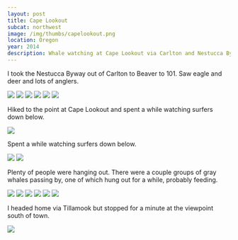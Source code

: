 ```yaml
---
layout: post
title: Cape Lookout
subcat: northwest
image: /img/thumbs/capelookout.png
location: Oregon
year: 2014
description: Whale watching at Cape Lookout via Carlton and Nestucca Byway.
---
```


I took the Nestucca Byway out of Carlton to Beaver to 101. Saw eagle and deer and lots of anglers. 

  <img src="https://lh5.googleusercontent.com/-2hTAeNo01ZY/UzMdOhiqs2I/AAAAAAAAGWo/GqwaA3QkKNM/w873-h295-no/IMG_1090.png">

  <img src="https://lh6.googleusercontent.com/-TzZIxIHNkv4/UzMdOqhs9EI/AAAAAAAAGW4/MWT55-YtxDA/w873-h599-no/IMG_1092.png">

  <img src="https://lh5.googleusercontent.com/-YFDT5K_zrKk/UzMdOjarf9I/AAAAAAAAGWw/YpUIFz8eaYo/w873-h302-no/IMG_1093.png">

  <img src="https://lh5.googleusercontent.com/-QWm6ogIFz1s/UzMdPs288kI/AAAAAAAAGXA/CSC71YeVpPI/w873-h268-no/IMG_1095.png">

  <img src="https://lh3.googleusercontent.com/-1tnAhWfcQrc/UzMdP53bYcI/AAAAAAAAGXY/lZdUX7HVfT0/w873-h655-no/IMG_1100.png">

  <img src="https://lh6.googleusercontent.com/-ifFAjDr6kMc/UzMdQG3bZ9I/AAAAAAAAGXE/WsZZpBRxUHM/w873-h521-no/IMG_1110.png">

Hiked to the point at Cape Lookout and spent a while watching surfers down below.

  <img class="vertimg" src="https://lh5.googleusercontent.com/-6iSHASZWjAQ/UzMdQY_zbPI/AAAAAAAAGXQ/1Jw4qo0DOUA/w491-h655-no/IMG_1117.png"><div class="clear"></div>

Spent a while watching surfers down below.

  <img src="https://lh3.googleusercontent.com/-lF8s4-KJ3UI/UzMdSK8yMJI/AAAAAAAAGXg/VlxLFpVDFyw/w873-h655-no/IMG_1128.png">

  <img src="https://lh3.googleusercontent.com/-B27xs9uI0ro/UzMdSFZahBI/AAAAAAAAGXo/LrLzRnhBrNk/w873-h655-no/IMG_1133.png">

Plenty of people were hanging out. There were a couple groups of gray whales passing by, one of which hung out for a while, probably feeding. 

  <img src="https://lh6.googleusercontent.com/-sKZu0bLg21g/UzMeFPDB6jI/AAAAAAAAGYE/_T03t3SHJmo/w873-h655-no/IMG_1136.png">

  <img src="https://lh6.googleusercontent.com/-6ow-RXKQUHQ/UzMeGKyYVmI/AAAAAAAAGYU/x4pMwh-UZL8/w873-h193-no/IMG_1138.png">

  <img src="https://lh3.googleusercontent.com/-20bk5NMxsr4/UzMeGLKXyRI/AAAAAAAAGYc/bfAQjyy0wuI/w873-h654-no/IMG_1144.png">

  <img src="https://lh6.googleusercontent.com/-3Tlsd0BSHek/UzMeF6OwMaI/AAAAAAAAGYY/2phAjlZ6DwQ/w873-h499-no/IMG_1145.png">

  <img src="https://lh5.googleusercontent.com/-OWqPc-oMDQU/UzMeGwyx-fI/AAAAAAAAGYw/o2gY8I0mIcE/w873-h655-no/IMG_1151.png">

  <img src="https://lh6.googleusercontent.com/-yw-E6Gqyqsw/UzMeHMjhXsI/AAAAAAAAGYs/c5Dfvbnkrtk/w873-h655-no/IMG_1152.png">

I headed home via Tillamook but stopped for a minute at the viewpoint south of town.

  <img src="https://lh3.googleusercontent.com/-KnS4E-6dQeA/UzMeH4tzGcI/AAAAAAAAGY4/E9yYQ7JVMXY/w873-h655-no/IMG_1155.png">
